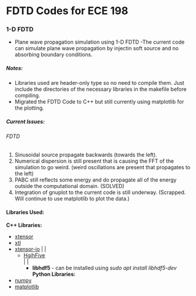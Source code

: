 # FDTD Codes for ECE 198

### 1-D FDTD
* Plane wave propagation simulation using 1-D FDTD 
    -The current code can simulate plane wave propagation by injectin soft source and no absorbing boundary conditions.





##### Notes:
* Libraries used are header-only type so no need to compile them. Just include the directories of the necessary libraries in the makefile before compiling.
* Migrated the FDTD Code to C++ but still currently using matplotlib for the plotting.

##### Current Issues:

###### FDTD
1. Sinusoidal source propagate backwards (towards the left).
2. Numerical dispersion is still present that is causing the FFT of the simulation to go weird. (weird oscillations are present that propagates to the left)
3. PABC still reflects some energy and do propagate all of the energy outside the computational domain. (SOLVED)
4. Integration of gnuplot to the current code is still underway. (Scrapped. Will continue to use matplotlib to plot the data.)

#### Libraries Used:

**C++ Libraries:**
* [xtensor](https://github.com/xtensor-stack/xtensor)
* [xtl](https://github.com/xtensor-stack/xtl)
* [xtensor-io](https://github.com/xtensor-stack/xtensor-io)
   |
   |
    * [HgihFive](https://github.com/BlueBrain/HighFive)   
        |
        |
        * **libhdf5** - can be installed using *sudo apt install libhdf5-dev*
**Python Libraries:**
* [numpy](https://numpy.org/doc/stable/)
* [matplotlib](https://matplotlib.org/stable/contents.html)
